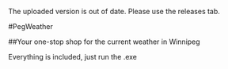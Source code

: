 The uploaded version is out of date. Please use the releases tab. 

#PegWeather

##Your one-stop shop for the current weather in Winnipeg

Everything is included, just run the .exe

